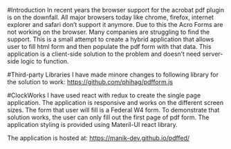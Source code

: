 #Introduction
In recent years the browser support for the acrobat pdf plugin is on the downfall. All major browsers today like chrome, firefox, internet explorer and safari don’t support it anymore. Due to this the Acro Forms are not working on the browser. Many companies are struggling to find the support. This is a small attempt to create a hybrid application that allows user to fill html form and then populate the pdf form with that data. This application is a client-side solution to the problem and doesn’t need server-side logic to function.


#Third-party Libraries
I have made minore changes to following library for the solution to work:
https://github.com/phihag/pdfform.js


#ClockWorks
I have used react with redux to create the single page application. The application is responsive and works on the different screen sizes. The form that user will fill is a Federal W4 form. To demonstrate that solution works, the user can only fill out the first page of pdf form. The application styling is provided using Materil-UI react library. 

The application is hosted at: https://manik-dev.github.io/pdffed/
